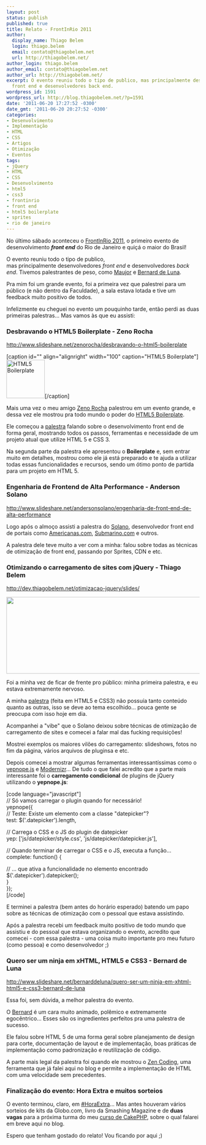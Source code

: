 ```yaml
---
layout: post
status: publish
published: true
title: Relato - FrontInRio 2011
author:
  display_name: Thiago Belem
  login: thiago.belem
  email: contato@thiagobelem.net
  url: http://thiagobelem.net/
author_login: thiago.belem
author_email: contato@thiagobelem.net
author_url: http://thiagobelem.net/
excerpt: O evento reuniu todo o tipo de publico, mas principalmente desenvolvedores
  front end e desenvolvedores back end.
wordpress_id: 1591
wordpress_url: http://blog.thiagobelem.net/?p=1591
date: '2011-06-20 17:27:52 -0300'
date_gmt: '2011-06-20 20:27:52 -0300'
categories:
- Desenvolvimento
- Implementação
- HTML
- CSS
- Artigos
- Otimização
- Eventos
tags:
- jQuery
- HTML
- CSS
- Desenvolvimento
- html5
- css3
- frontinrio
- front end
- html5 boilerplate
- sprites
- rio de janeiro
---
```

<p>No último sábado aconteceu o <a href="http://www.frontinrio.com.br/">FrontInRio 2011</a>, o primeiro evento de desenvolvimento <strong><em>front end</em></strong> do Rio de Janeiro e quiçá o maior do Brasil!</p>
<p>O evento reuniu todo o tipo de publico, mas principalmente desenvolvedores <em>front end</em> e desenvolvedores <em>back end</em>. Tivemos palestrantes de peso, como <a href="http://www.maujor.com/">Maujor</a> e <a href="http://www.bernarddeluna.com/">Bernard de Luna</a>.</p>
<p>Pra mim foi um grande evento, foi a primeira vez que palestrei para um público (e não dentro da Faculdade), a sala estava lotada e tive um feedback muito positivo de todos.</p>
<p>Infelizmente eu cheguei no evento um pouquinho tarde, então perdi as duas primeiras palestras... Mas vamos às que eu assisti:</p>
<h3>Desbravando o HTML5 Boilerplate - Zeno Rocha</h3>
<p><a href="http://www.slideshare.net/zenorocha/desbravando-o-html5-boilerplate">http://www.slideshare.net/zenorocha/desbravando-o-html5-boilerplate</a></p>
<p>[caption id="" align="alignright" width="100" caption="HTML5 Boilerplate"]<img title="HTML5 Boilerplate" src="http://cmstutorials.org/sources/tutorials/653224824html5_boilerplate.jpg" alt="HTML5 Boilerplate" width="100" height="100" />[/caption]</p>
<p>Mais uma vez o meu amigo <a href="http://zenorocha.com/">Zeno Rocha</a> palestrou em um evento grande, e dessa vez ele mostrou pra todo mundo o poder do <a href="http://html5boilerplate.com/">HTML5 Boilerplate</a>.</p>
<p>Ele começou a <a href="http://www.slideshare.net/zenorocha/desbravando-o-html5-boilerplate">palestra</a> falando sobre o desenvolvimento front end de forma geral, mostrando todos os passos, ferramentas e necessidade de um projeto atual que utilize HTML 5 e CSS 3.</p>
<p>Na segunda parte da palestra ele apresentou o <strong>Boilerplate</strong> e, sem entrar muito em detalhes, mostrou como ele já está preparado e te ajuda a utilizar todas essas funcionalidades e recursos, sendo um ótimo ponto de partida para um projeto em HTML 5.</p>
<h3>Engenharia de Frontend de Alta Performance - Anderson Solano</h3>
<p><a href="http://www.slideshare.net/andersonsolano/engenharia-de-front-end-de-alta-performance">http://www.slideshare.net/andersonsolano/engenharia-de-front-end-de-alta-performance</a></p>
<p>Logo após o almoço assisti a palestra do <a href="http://anderson.naoesqueca.com/">Solano</a>, desenvolvedor front end de portais como <a href="http://www.americanas.com.br/">Americanas.com</a>, <a href="http://submarino.com">Submarino.com</a> e outros.</p>
<p>A palestra dele teve muito a ver com a minha: falou sobre todas as técnicas de otimização de front end, passando por Sprites, CDN e etc.</p>
<h3>Otimizando o carregamento de sites com jQuery - Thiago Belem</h3>
<p><a href="http://dev.thiagobelem.net/otimizacao-jquery/slides/">http://dev.thiagobelem.net/otimizacao-jquery/slides/</a></p>
<p><a href="http://blog.thiagobelem.net/wp-content/uploads/2011/06/324851939.jpg"><img class="aligncenter size-large wp-image-1600" title="324851939" src="http://blog.thiagobelem.net/wp-content/uploads/2011/06/324851939-570x200.jpg" alt="" width="570" height="200" /></a></p>
<p>Foi a minha vez de ficar de frente pro público: minha primeira palestra, e eu estava extremamente nervoso.</p>
<p>A minha <a href="http://dev.thiagobelem.net/otimizacao-jquery/slides/">palestra</a> (feita em HTML5 e CSS3) não possuía tanto conteúdo quanto as outras, isso se deve ao tema escolhido... pouca gente se preocupa com isso hoje em dia.</p>
<p>Acompanhei a "vibe" que o Solano deixou sobre técnicas de otimização de carregamento de sites e comecei a falar mal das fucking requisições!</p>
<p>Mostrei exemplos os maiores vilões do carregamento: slideshows, fotos no fim da página, vários arquivos de pluginsa e etc.</p>
<p>Depois comecei a mostrar algumas ferramentas interessantíssimas como o <a href="http://yepnopejs.com/">yepnope.js</a> e <a href="http://www.modernizr.com/">Modernizr</a>... De tudo o que falei acredito que a parte mais interessante foi o <strong>carregamento condicional</strong> de plugins de jQuery utilizando o <strong>yepnope.js</strong>:</p>
<p>[code language="javascript"]<br />
// Só vamos carregar o plugin quando for necessário!<br />
yepnope({<br />
        // Teste: Existe um elemento com a classe &quot;datepicker&quot;?<br />
        test: $('.datepicker').length,</p>
<p>        // Carrega o CSS e o JS do plugin de datepicker<br />
        yep: ['js/datepicker/style.css', 'js/datepicker/datepicker.js'],</p>
<p>        // Quando terminar de carregar o CSS e o JS, executa a função...<br />
        complete: function() {</p>
<p>                // ... que ativa a funcionalidade no elemento encontrado<br />
                $('.datepicker').datepicker();<br />
        }<br />
});<br />
[/code]</p>
<p>E terminei a palestra (bem antes do horário esperado) batendo um papo sobre as técnicas de otimização com o pessoal que estava assistindo.</p>
<p>Após a palestra recebi um feedback muito positivo de todo mundo que assistiu e do pessoal que estava organizando o evento, acredito que comecei - com essa palestra - uma coisa muito importante pro meu futuro (como pessoa) e como desenvolvedor ;)</p>
<h3>Quero ser um ninja em xHTML, HTML5 e CSS3 - Bernard de Luna</h3>
<p><a href="http://www.slideshare.net/bernarddeluna/quero-ser-um-ninja-em-xhtml-html5-e-css3-bernard-de-luna">http://www.slideshare.net/bernarddeluna/quero-ser-um-ninja-em-xhtml-html5-e-css3-bernard-de-luna</a></p>
<p>Essa foi, sem dúvida, a melhor palestra do evento.</p>
<p>O <a href="http://www.bernarddeluna.com/">Bernard</a> é um cara muito animado, polêmico e extremamente egocêntrico... Esses são os ingredientes perfeitos pra uma palestra de sucesso.</p>
<p>Ele falou sobre HTML 5 de uma forma geral sobre planejamento de design para corte, documentação de layout e de implementação, boas práticas de implementação como padronização e reutilização de código.</p>
<p>A parte mais legal da palestra foi quando ele mostrou o <a title="Zen-Coding – Criando HTML como um ninja!" href="http://blog.thiagobelem.net/zen-coding-criando-html-como-um-ninja/">Zen Coding</a>, uma ferramenta que já falei aqui no blog e permite a implementação de HTML com uma velocidade sem precedentes.</p>
<h3>Finalização do evento: Hora Extra e muitos sorteios</h3>
<p>O evento terminou, claro, em <a href="http://horaextra.org/">#HoraExtra</a>... Mas antes houveram vários sorteios de kits da Globo.com, livro da Smashing Magazine e de <strong>duas vagas</strong> para a próxima turma do meu <a href="http://curso-cakephp.com.br">curso de CakePHP</a>, sobre o qual falarei em breve aqui no blog.</p>
<p>Espero que tenham gostado do relato! Vou ficando por aqui ;)</p>
